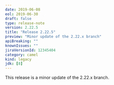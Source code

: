 ```yaml
---
date: 2019-06-08
eol: 2019-06-30
draft: false 
type: release-note
version: 2.22.5
title: "Release 2.22.5"
preview: "Minor update of the 2.22.x branch"
apiBreaking: ""
knownIssues: ""
jiraVersionId: 12345404
category: camel
kind: legacy
jdk: [8]
---
```


This release is a minor update of the 2.22.x branch.
